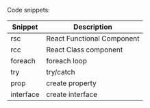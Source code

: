 Code snippets:

| Snippet   | Description                |
| --------- | -------------------------- |
| rsc       | React Functional Component |
| rcc       | React Class component      |
| foreach   | foreach loop               |
| try       | try/catch                  |
| prop      | create property            |
| interface | create interface           |

